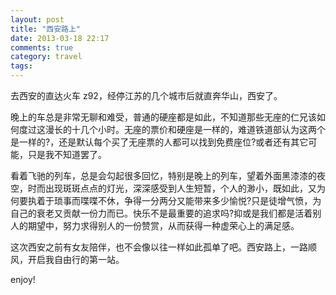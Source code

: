 ```yaml
---
layout: post
title: "西安路上"
date: 2013-03-18 22:17
comments: true
category: travel 
tags:
---
```


去西安的直达火车 z92，经停江苏的几个城市后就直奔华山，西安了。

晚上的车总是非常无聊和难受，普通的硬座都是如此，不知道那些无座的仁兄该如何度过这漫长的十几个小时。无座的票价和硬座是一样的，难道铁道部认为这两个是一样的?，还是默认每个买了无座票的人都可以找到免费座位?或者还有其它可能，只是我不知道罢了。

看着飞驰的列车，总是会勾起很多回忆，特别是晚上的列车，望着外面黑漆漆的夜空，时而出现斑斑点点的灯光，深深感受到人生短暂，个人的渺小，既如此，又为何要执着于琐事而喋喋不休，争得一分两分又能带来多少愉悦?只是徒增气愤，为自己的衰老又贡献一份力而已。快乐不是最重要的追求吗?抑或是我们都是活着别人的期望中，努力求得别人的一份赞赏，从而获得一种虚荣心上的满足感。

这次西安之前有女友陪伴，也不会像以往一样如此孤单了吧。西安路上，一路顺风，开启我自由行的第一站。

enjoy!
